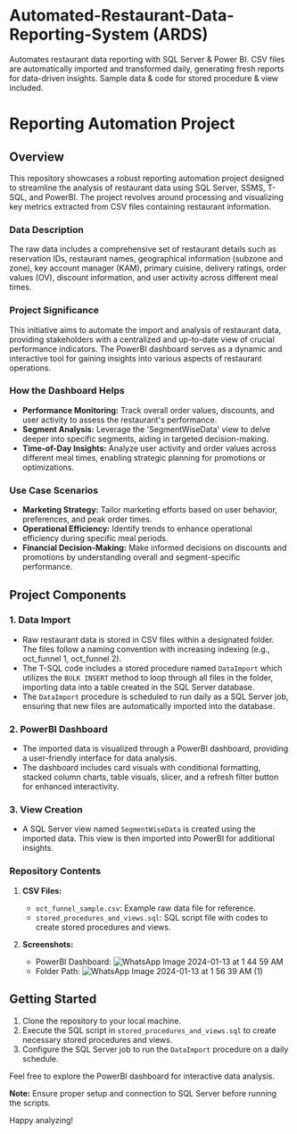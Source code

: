 # Automated-Restaurant-Data-Reporting-System (ARDS)
Automates restaurant data reporting with SQL Server &amp; Power BI. CSV files are automatically imported and transformed daily, generating fresh reports for data-driven insights. Sample data &amp; code for stored procedure &amp; view included.

# Reporting Automation Project

## Overview
This repository showcases a robust reporting automation project designed to streamline the analysis of restaurant data using SQL Server, SSMS, T-SQL, and PowerBI. The project revolves around processing and visualizing key metrics extracted from CSV files containing restaurant information.

### Data Description
The raw data includes a comprehensive set of restaurant details such as reservation IDs, restaurant names, geographical information (subzone and zone), key account manager (KAM), primary cuisine, delivery ratings, order values (OV), discount information, and user activity across different meal times.

### Project Significance
This initiative aims to automate the import and analysis of restaurant data, providing stakeholders with a centralized and up-to-date view of crucial performance indicators. The PowerBI dashboard serves as a dynamic and interactive tool for gaining insights into various aspects of restaurant operations.

### How the Dashboard Helps
- **Performance Monitoring:** Track overall order values, discounts, and user activity to assess the restaurant's performance.
- **Segment Analysis:** Leverage the 'SegmentWiseData' view to delve deeper into specific segments, aiding in targeted decision-making.
- **Time-of-Day Insights:** Analyze user activity and order values across different meal times, enabling strategic planning for promotions or optimizations.

### Use Case Scenarios
- **Marketing Strategy:** Tailor marketing efforts based on user behavior, preferences, and peak order times.
- **Operational Efficiency:** Identify trends to enhance operational efficiency during specific meal periods.
- **Financial Decision-Making:** Make informed decisions on discounts and promotions by understanding overall and segment-specific performance.


## Project Components

### 1. Data Import
- Raw restaurant data is stored in CSV files within a designated folder. The files follow a naming convention with increasing indexing (e.g., oct_funnel 1, oct_funnel 2).
- The T-SQL code includes a stored procedure named `DataImport` which utilizes the `BULK INSERT` method to loop through all files in the folder, importing data into a table created in the SQL Server database.
- The `DataImport` procedure is scheduled to run daily as a SQL Server job, ensuring that new files are automatically imported into the database.

### 2. PowerBI Dashboard
- The imported data is visualized through a PowerBI dashboard, providing a user-friendly interface for data analysis.
- The dashboard includes card visuals with conditional formatting, stacked column charts, table visuals, slicer, and a refresh filter button for enhanced interactivity.

### 3. View Creation
- A SQL Server view named `SegmentWiseData` is created using the imported data. This view is then imported into PowerBI for additional insights.

### Repository Contents
1. **CSV Files:**
    - `oct_funnel_sample.csv`: Example raw data file for reference.
    - `stored_procedures_and_views.sql`: SQL script file with codes to create stored procedures and views.

2. **Screenshots:**

   - PowerBI Dashboard: ![WhatsApp Image 2024-01-13 at 1 44 59 AM](https://github.com/AritraRick/Automated-Restaurant-Data-Reporting-System-ARDS-/assets/156344506/81150394-f419-4aed-bf3a-1006a3e92fe8)
   - Folder Path: ![WhatsApp Image 2024-01-13 at 1 56 39 AM (1)](https://github.com/AritraRick/Automated-Restaurant-Data-Reporting-System-ARDS-/assets/156344506/44a16f26-ce79-4ad3-be66-4ed95c417080)

## Getting Started
1. Clone the repository to your local machine.
2. Execute the SQL script in `stored_procedures_and_views.sql` to create necessary stored procedures and views.
3. Configure the SQL Server job to run the `DataImport` procedure on a daily schedule.

Feel free to explore the PowerBI dashboard for interactive data analysis.


**Note:** Ensure proper setup and connection to SQL Server before running the scripts.

Happy analyzing!
